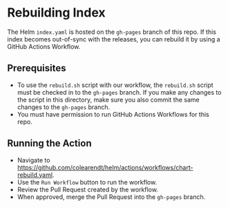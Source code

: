 # Rebuilding Index

The Helm `index.yaml` is hosted on the `gh-pages` branch of this repo. If this
index becomes out-of-sync with the releases, you can rebuild it by using a
GitHub Actions Workflow.

## Prerequisites

- To use the `rebuild.sh` script with our workflow, the `rebuild.sh`
  script must be checked in to the `gh-pages` branch. If you make any changes
  to the script in this directory, make sure you also commit the same changes
  to the `gh-pages` branch.
- You must have permission to run GitHub Actions Workflows for this repo.

## Running the Action

- Navigate to
  https://github.com/colearendt/helm/actions/workflows/chart-rebuild.yaml.
- Use the `Run Workflow` button to run the workflow.
- Review the Pull Request created by the workflow.
- When approved, merge the Pull Request into the `gh-pages` branch.
